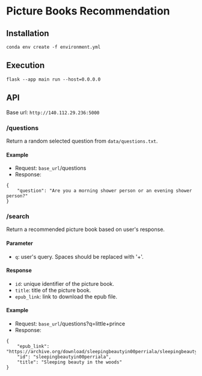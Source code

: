# Picture Books Recommendation

## Installation
```
conda env create -f environment.yml
```

## Execution
```
flask --app main run --host=0.0.0.0
```

## API
Base url: `http://140.112.29.236:5000`

### /questions
Return a random selected question from `data/questions.txt`.

#### Example

- Request: `base_url`/questions
- Response:

```
{
    "question": "Are you a morning shower person or an evening shower person?"
}
```

### /search
Return a recommended picture book based on user's response.

#### Parameter
- `q`: user's query. Spaces should be replaced with '+'.

#### Response
- `id`: unique identifier of the picture book.
- `title`: title of the picture book.
- `epub_link`: link to download the epub file. 

#### Example

- Request: `base_url`/questions?q=little+prince
- Response:
```
{
    "epub_link": "https://archive.org/download/sleepingbeautyin00perriala/sleepingbeautyin00perriala.pub",
    "id": "sleepingbeautyin00perriala",
    "title": "Sleeping beauty in the woods"
}
```
